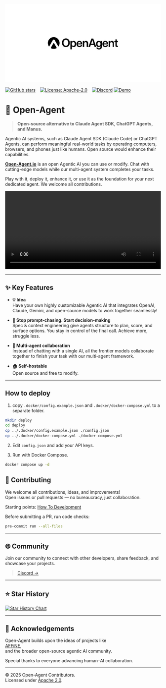 ![logo](tools/public/logo.jpg)

[![GitHub stars](https://img.shields.io/github/stars/AFK-surf/open-agent?style=social)](https://github.com/AFK-surf/open-agent/stargazers) &ensp;
[![License: Apache-2.0](https://img.shields.io/badge/License-Apache%202.0-blue.svg)](https://opensource.org/licenses/Apache-2.0) &ensp;
[![Discord](https://img.shields.io/badge/Discord-Join-blue)](https://discord.gg/your-discord-invite)
[![Demo](https://img.shields.io/badge/Demo-OpenAgent.io-yellow)](http://open-agent.io)

# 👋 Open-Agent

> **Open-source alternative to Claude Agent SDK, ChatGPT Agents, and Manus.**

Agentic AI systems, such as Claude Agent SDK (Claude Code) or ChatGPT Agents, can perform meaningful real-world tasks by operating computers, browsers, and phones just like humans. Open source would enhance their capabilities.

[**Open-Agent.io**](http://open-agent.io/) is an open Agentic AI you can use or modify. Chat with cutting-edge models while our multi-agent system completes your tasks.

Play with it, deploy it, enhance it, or use it as the foundation for your next dedicated agent. We welcome all contributions.

<video src="https://github.com/user-attachments/assets/1e3b8610-ff3e-4042-b43e-0a5ac367ef93" width="100%"></video>

---

## ✨ Key Features

- **💡 Idea**  
  Have your own highly customizable Agentic AI that integrates OpenAI, Claude, Gemini, and open-source models to work together seamlessly!

- **💬 Stop prompt-chasing. Start decision-making**  
  Spec & context engineering give agents structure to plan, score, and surface options. You stay in control of the final call. Achieve more, struggle less.

- **🔔 Multi-agent collaboration**  
  Instead of chatting with a single AI, all the frontier models collaborate together to finish your task with our multi-agent framework.

- **🏠 Self-hostable**  
  Open source and free to modify.

---

## How to deploy

1. copy `.docker/config.example.json` and `.docker/docker-compose.yml` to a separate folder.

```sh
mkdir deploy
cd deploy
cp ../.docker/config.example.json ./config.json
cp ../.docker/docker-compose.yml ./docker-compose.yml
```

2. Edit `config.json` and add your API keys.

3. Run with Docker Compose.

```sh
docker compose up -d
```

## 🤝 Contributing

We welcome all contributions, ideas, and improvements!  
Open issues or pull requests — no bureaucracy, just collaboration.

Starting points: [How To Development](tools/public/dev.md)

Before submitting a PR, run code checks:

```bash
pre-commit run --all-files
```

---

## 🌐 Community

Join our community to connect with other developers, share feedback, and showcase your projects.

> [Discord →](https://discord.gg/k36Qf2T3)

---

## ⭐ Star History

[![Star History Chart](https://api.star-history.com/svg?repos=AFK-surf/open-agent&type=Date)](https://star-history.com/#AFK-surf/open-agent&Date)

---

## 💙 Acknowledgements

Open-Agent builds upon the ideas of projects like  
[AFFiNE](<[https://github.com/browserbase/stagehand](https://github.com/toeverything/AFFiNE)>),  
and the broader open-source agentic AI community.

Special thanks to everyone advancing human–AI collaboration.

---

© 2025 Open-Agent Contributors.  
Licensed under [Apache 2.0](https://opensource.org/licenses/Apache-2.0).
